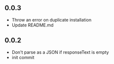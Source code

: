 ## 0.0.3

- Throw an error on duplicate installation
- Update README.md

## 0.0.2

- Don't parse as a JSON if responseText is empty
- init commit
